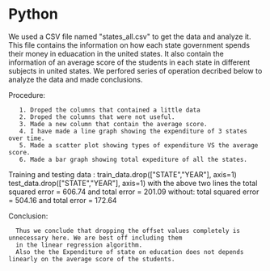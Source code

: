 # Python
We used a CSV file named "states_all.csv" to get the data and analyze it. This file contains the information on how each state government spends their money in
eduacation in the united states. It also contain the information of an average score of the students in each state in different subjects in united states. 
We perfored series of operation decribed below to analyze the data and made conclusions.

Procedure: 

       1. Droped the columns that contained a little data
       2. Droped the columns that were not useful.
       3. Made a new column that contain the average score.
       4. I have made a line graph showing the expenditure of 3 states over time.
       5. Made a scatter plot showing types of expenditure VS the average score.
       6. Made a bar graph showing total expediture of all the states.
       
Training and testing data :
      train_data.drop(["STATE","YEAR"], axis=1)
      test_data.drop(["STATE","YEAR"], axis=1)
      with the above two lines the total squared error = 606.74 and total error = 201.09
      without: total squared error = 504.16 and total error = 172.64
      
Conclusion:
  
      Thus we conclude that dropping the offset values completely is unnecessary here. We are best off including them
      in the linear regression algorithm.
      Also the the Expenditure of state on education does not depends linearly on the average score of the students.
